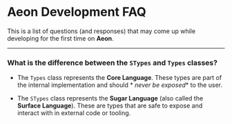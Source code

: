 # Aeon Development FAQ

This is a list of questions (and responses) that may come up while developing for the first time on **Aeon**.

---

### What is the difference between the `STypes` and `Types` classes?

- The `Types` class represents the **Core Language**. These types are part of the internal implementation and should *
  *never be exposed** to the user.

- The `STypes` class represents the **Sugar Language** (also called the **Surface Language**). These are types that are
  safe to expose and interact with in external code or tooling.
